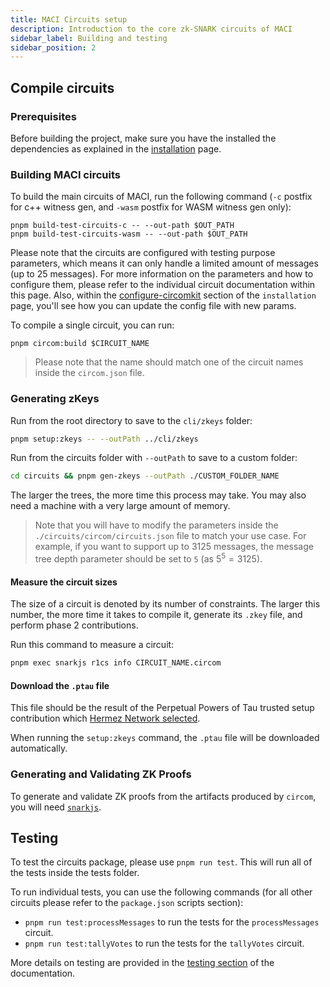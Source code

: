 ```yaml
---
title: MACI Circuits setup
description: Introduction to the core zk-SNARK circuits of MACI
sidebar_label: Building and testing
sidebar_position: 2
---
```


## Compile circuits

### Prerequisites

Before building the project, make sure you have the installed the dependencies as explained in the [installation](/docs/quick-start/installation) page.

### Building MACI circuits

To build the main circuits of MACI, run the following command (`-c` postfix for c++ witness gen, and `-wasm` postfix for WASM witness gen only):

```
pnpm build-test-circuits-c -- --out-path $OUT_PATH
pnpm build-test-circuits-wasm -- --out-path $OUT_PATH
```

Please note that the circuits are configured with testing purpose parameters, which means it can only handle a limited amount of messages (up to 25 messages). For more information on the parameters and how to configure them, please refer to the individual circuit documentation within this page. Also, within the [configure-circomkit](https://maci.pse.dev/docs/installation#configure-circomkit) section of the `installation` page, you'll see how you can update the config file with new params.

To compile a single circuit, you can run:

```
pnpm circom:build $CIRCUIT_NAME
```

> Please note that the name should match one of the circuit names inside the `circom.json` file.

### Generating zKeys

Run from the root directory to save to the `cli/zkeys` folder:

```bash
pnpm setup:zkeys -- --outPath ../cli/zkeys
```

Run from the circuits folder with `--outPath` to save to a custom folder:

```bash
cd circuits && pnpm gen-zkeys --outPath ./CUSTOM_FOLDER_NAME
```

The larger the trees, the more time this process may take. You may also need a
machine with a very large amount of memory.

> Note that you will have to modify the parameters inside the `./circuits/circom/circuits.json` file to match your use case. For example, if you want to support up to 3125 messages, the message tree depth parameter should be set to `5` (as $5^5 = 3125$).

#### Measure the circuit sizes

The size of a circuit is denoted by its number of constraints. The larger this
number, the more time it takes to compile it, generate its `.zkey` file, and
perform phase 2 contributions.

Run this command to measure a circuit:

```bash
pnpm exec snarkjs r1cs info CIRCUIT_NAME.circom
```

#### Download the `.ptau` file

This file should be the result of the Perpetual Powers of Tau trusted setup
contribution which [Hermez Network
selected](https://blog.hermez.io/hermez-cryptographic-setup/).

When running the `setup:zkeys` command, the `.ptau` file will be downloaded automatically.

### Generating and Validating ZK Proofs

To generate and validate ZK proofs from the artifacts produced by `circom`, you will need [`snarkjs`](https://github.com/iden3/snarkjs#groth16-1).

## Testing

To test the circuits package, please use `pnpm run test`. This will run all of the tests inside the tests folder.

To run individual tests, you can use the following commands (for all other circuits please refer to the `package.json` scripts section):

- `pnpm run test:processMessages` to run the tests for the `processMessages` circuit.
- `pnpm run test:tallyVotes` to run the tests for the `tallyVotes` circuit.

More details on testing are provided in the [testing section](/docs/testing) of the documentation.
